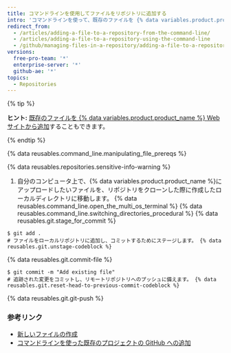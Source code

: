 ```yaml
---
title: コマンドラインを使用してファイルをリポジトリに追加する
intro: 'コマンドラインを使って、既存のファイルを {% data variables.product.product_name %}のリポジトリにアップロードできます。'
redirect_from:
  - /articles/adding-a-file-to-a-repository-from-the-command-line/
  - /articles/adding-a-file-to-a-repository-using-the-command-line
  - /github/managing-files-in-a-repository/adding-a-file-to-a-repository-using-the-command-line
versions:
  free-pro-team: '*'
  enterprise-server: '*'
  github-ae: '*'
topics:
  - Repositories
---
```


{% tip %}

**ヒント:** [既存のファイルを {% data variables.product.product_name %} Web サイトから追加](/articles/adding-a-file-to-a-repository)することもできます。

{% endtip %}

{% data reusables.command_line.manipulating_file_prereqs %}

{% data reusables.repositories.sensitive-info-warning %}

1. 自分のコンピュータ上で、{% data variables.product.product_name %}にアップロードしたいファイルを、リポジトリをクローンした際に作成したローカルディレクトリに移動します。
{% data reusables.command_line.open_the_multi_os_terminal %}
{% data reusables.command_line.switching_directories_procedural %}
{% data reusables.git.stage_for_commit %}
  ```shell
  $ git add .
  # ファイルをローカルリポジトリに追加し、コミットするためにステージします。 {% data reusables.git.unstage-codeblock %}
  ```
{% data reusables.git.commit-file %}
  ```shell
  $ git commit -m "Add existing file"
  # 追跡された変更をコミットし、リモートリポジトリへのプッシュに備えます。 {% data reusables.git.reset-head-to-previous-commit-codeblock %}
  ```
{% data reusables.git.git-push %}

### 参考リンク

- [新しいファイルの作成](/articles/creating-new-files)
- [コマンドラインを使った既存のプロジェクトの GitHub への追加](/articles/adding-an-existing-project-to-github-using-the-command-line)
